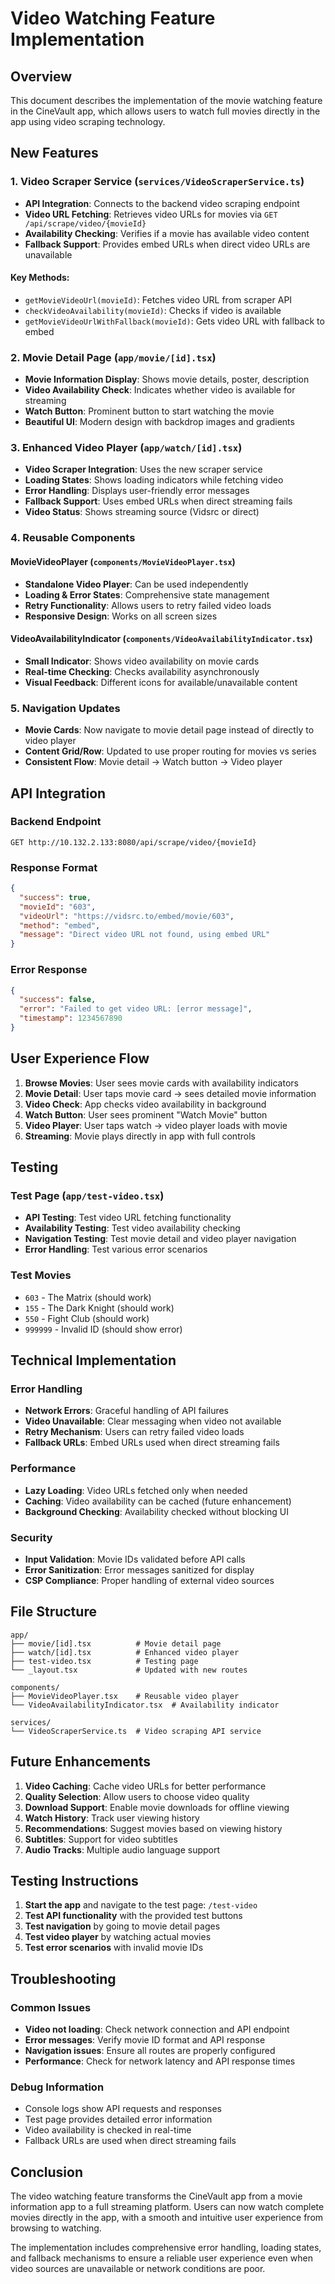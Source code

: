 # Video Watching Feature Implementation

## Overview
This document describes the implementation of the movie watching feature in the CineVault app, which allows users to watch full movies directly in the app using video scraping technology.

## New Features

### 1. Video Scraper Service (`services/VideoScraperService.ts`)
- **API Integration**: Connects to the backend video scraping endpoint
- **Video URL Fetching**: Retrieves video URLs for movies via `GET /api/scrape/video/{movieId}`
- **Availability Checking**: Verifies if a movie has available video content
- **Fallback Support**: Provides embed URLs when direct video URLs are unavailable

#### Key Methods:
- `getMovieVideoUrl(movieId)`: Fetches video URL from scraper API
- `checkVideoAvailability(movieId)`: Checks if video is available
- `getMovieVideoUrlWithFallback(movieId)`: Gets video URL with fallback to embed

### 2. Movie Detail Page (`app/movie/[id].tsx`)
- **Movie Information Display**: Shows movie details, poster, description
- **Video Availability Check**: Indicates whether video is available for streaming
- **Watch Button**: Prominent button to start watching the movie
- **Beautiful UI**: Modern design with backdrop images and gradients

### 3. Enhanced Video Player (`app/watch/[id].tsx`)
- **Video Scraper Integration**: Uses the new scraper service
- **Loading States**: Shows loading indicators while fetching video
- **Error Handling**: Displays user-friendly error messages
- **Fallback Support**: Uses embed URLs when direct streaming fails
- **Video Status**: Shows streaming source (Vidsrc or direct)

### 4. Reusable Components

#### MovieVideoPlayer (`components/MovieVideoPlayer.tsx`)
- **Standalone Video Player**: Can be used independently
- **Loading & Error States**: Comprehensive state management
- **Retry Functionality**: Allows users to retry failed video loads
- **Responsive Design**: Works on all screen sizes

#### VideoAvailabilityIndicator (`components/VideoAvailabilityIndicator.tsx`)
- **Small Indicator**: Shows video availability on movie cards
- **Real-time Checking**: Checks availability asynchronously
- **Visual Feedback**: Different icons for available/unavailable content

### 5. Navigation Updates
- **Movie Cards**: Now navigate to movie detail page instead of directly to video player
- **Content Grid/Row**: Updated to use proper routing for movies vs series
- **Consistent Flow**: Movie detail → Watch button → Video player

## API Integration

### Backend Endpoint
```
GET http://10.132.2.133:8080/api/scrape/video/{movieId}
```

### Response Format
```json
{
  "success": true,
  "movieId": "603",
  "videoUrl": "https://vidsrc.to/embed/movie/603",
  "method": "embed",
  "message": "Direct video URL not found, using embed URL"
}
```

### Error Response
```json
{
  "success": false,
  "error": "Failed to get video URL: [error message]",
  "timestamp": 1234567890
}
```

## User Experience Flow

1. **Browse Movies**: User sees movie cards with availability indicators
2. **Movie Detail**: User taps movie card → sees detailed movie information
3. **Video Check**: App checks video availability in background
4. **Watch Button**: User sees prominent "Watch Movie" button
5. **Video Player**: User taps watch → video player loads with movie
6. **Streaming**: Movie plays directly in app with full controls

## Testing

### Test Page (`app/test-video.tsx`)
- **API Testing**: Test video URL fetching functionality
- **Availability Testing**: Test video availability checking
- **Navigation Testing**: Test movie detail and video player navigation
- **Error Handling**: Test various error scenarios

### Test Movies
- `603` - The Matrix (should work)
- `155` - The Dark Knight (should work)
- `550` - Fight Club (should work)
- `999999` - Invalid ID (should show error)

## Technical Implementation

### Error Handling
- **Network Errors**: Graceful handling of API failures
- **Video Unavailable**: Clear messaging when video not available
- **Retry Mechanism**: Users can retry failed video loads
- **Fallback URLs**: Embed URLs used when direct streaming fails

### Performance
- **Lazy Loading**: Video URLs fetched only when needed
- **Caching**: Video availability can be cached (future enhancement)
- **Background Checking**: Availability checked without blocking UI

### Security
- **Input Validation**: Movie IDs validated before API calls
- **Error Sanitization**: Error messages sanitized for display
- **CSP Compliance**: Proper handling of external video sources

## File Structure

```
app/
├── movie/[id].tsx          # Movie detail page
├── watch/[id].tsx          # Enhanced video player
├── test-video.tsx          # Testing page
└── _layout.tsx             # Updated with new routes

components/
├── MovieVideoPlayer.tsx    # Reusable video player
└── VideoAvailabilityIndicator.tsx  # Availability indicator

services/
└── VideoScraperService.ts  # Video scraping API service
```

## Future Enhancements

1. **Video Caching**: Cache video URLs for better performance
2. **Quality Selection**: Allow users to choose video quality
3. **Download Support**: Enable movie downloads for offline viewing
4. **Watch History**: Track user viewing history
5. **Recommendations**: Suggest movies based on viewing history
6. **Subtitles**: Support for video subtitles
7. **Audio Tracks**: Multiple audio language support

## Testing Instructions

1. **Start the app** and navigate to the test page: `/test-video`
2. **Test API functionality** with the provided test buttons
3. **Test navigation** by going to movie detail pages
4. **Test video player** by watching actual movies
5. **Test error scenarios** with invalid movie IDs

## Troubleshooting

### Common Issues
- **Video not loading**: Check network connection and API endpoint
- **Error messages**: Verify movie ID format and API response
- **Navigation issues**: Ensure all routes are properly configured
- **Performance**: Check for network latency and API response times

### Debug Information
- Console logs show API requests and responses
- Test page provides detailed error information
- Video availability is checked in real-time
- Fallback URLs are used when direct streaming fails

## Conclusion

The video watching feature transforms the CineVault app from a movie information app to a full streaming platform. Users can now watch complete movies directly in the app, with a smooth and intuitive user experience from browsing to watching.

The implementation includes comprehensive error handling, loading states, and fallback mechanisms to ensure a reliable user experience even when video sources are unavailable or network conditions are poor. 